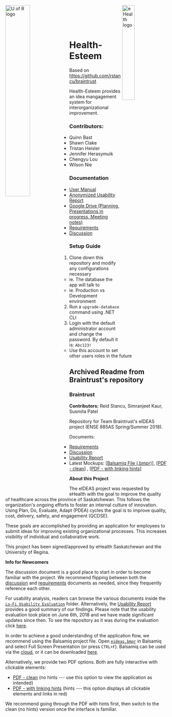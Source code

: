 <p>
  <img align="left" src="https://github.com/herasymj/Health-Esteem/raw/Milestone1/assets/uofr_logo.jpg" alt="U of R logo" width="39.055%"/>
  <img align="right" src="https://github.com/herasymj/Health-Esteem/raw/Milestone1/assets/ehealth_logo.png" alt="eHealth logo" width="27.5%"/>
</p>

<br/><br/><br/><br/>

# Health-Esteem
Based on https://github.com/rstancu/braintrust

Health-Esteem provides an idea mangagement system for interorganizational improvement.

### Contributors: 
* Quinn Bast
* Shawn Clake
* Tristan Heisler
* Jennifer Herasymuik
* Chengyu Lou
* Wilson Nie

### Documentation
* [User Manual](https://github.com/herasymj/Health-Esteem/blob/master/documentation/User%20Manual.pdf)
* [Anonymized Usability Report](https://github.com/herasymj/Health-Esteem/blob/master/documentation/Usability%20Analysis%20Report.pdf)
* [Google Drive (Planning, Presentations in progress, Meeting notes)](https://drive.google.com/drive/folders/1xXZoQ2bTMq2rhHzLl4sXl5ZG7T7oY1FZ?usp=sharing)
* [Requirements](https://github.com/herasymj/Health-Esteem/blob/master/documentation/requirements.md)
* [Discussion](https://github.com/herasymj/Health-Esteem/blob/master/documentation/discussions.md)

### Setup Guide
1. Clone down this repository and modify any configurations necessary
    * ie. The database the app will talk to
    * ie. Production vs Development environment
2. Run a `upgrade-database` command using .NET CLI
3. Login with the default administrator account and change the password. By default it is: `Abc123!`
    * Use this account to set other users roles in the future

## Archived Readme from Braintrust's repository

### Braintrust

**Contributors:** Reid Stancu, Simranjeet Kaur, Susmita Patel

Repository for Team Braintrust's eIDEAS project (ENSE 885AS Spring/Summer 2018).

Documents:

* [Requirements](https://github.com/rstancu/braintrust/blob/master/requirements.md)
* [Discussion](https://github.com/rstancu/braintrust/blob/master/discussions.md)
* [Usability Report](https://github.com/rstancu/braintrust/raw/master/Lo-Fi%20Usability%20Evaluation/milestone3_usability_report.pdf)
* Latest Mockups: \[[Balsamiq File (.bmpr)](https://github.com/rstancu/braintrust/raw/master/mockups/eideas.bmpr)\], \[[PDF - clean](https://github.com/rstancu/braintrust/raw/master/mockups/eideas.pdf)\] , \[[PDF - with linking hints](https://github.com/rstancu/braintrust/raw/master/mockups/eideas_with_link_hints.pdf)\]

**About this Project**

The eIDEAS project was requested by eHealth with the goal to improve the quality of healthcare across the province of Saskatchewan. This follows the organization's ongoing efforts to foster an internal culture of innovation. Using Plan, Do, Evaluate, Adapt (PDEA) cycles the goal is to improve quality, cost, delivery, safety, and engagement (QCDSE).

These goals are accomplished by providing an application for employees to submit ideas for improving existing organizational processes. This increases visibility of individual and collaborative work.

This project has been signed/approved by eHealth Saskatchewan and the University of Regina.

**Info for Newcomers**

The discussion document is a good place to start in order to become familiar with the project. We recommend flipping between both the [discussion](./discussions.md) and [requirements](./requirements.md) documents as needed, since they frequently reference each other.

For usability analysis, readers can browse the various documents inside the [`Lo-Fi Usability Evaluation`](./Lo-Fi%20Usability%20Evaluation/) folder. Alternatively, the [Usability Report](./Lo-Fi%20Usability%20Evaluation/milestone3_usability_report.pdf) provides a good summary of our findings. Please note that the usability evaluation took place on June 6th, 2018 and we have made significant updates since then. To see the repository as it was during the evaluation click [here](https://github.com/rstancu/braintrust/tree/7920cbf20be68881166602534009c68aa3ea995a).

In order to achieve a good understanding of the application flow, we recommend using the Balsamiq project file. Open [`eideas.bmpr`](./mockups/eideas.bmpr) in Balsamiq and select Full Screen Presentation (or press `CTRL+F`). Balsamiq can be used via the [cloud](https://balsamiq.cloud/), or it can be downloaded [here](https://balsamiq.com/download/).

Alternatively, we provide two PDF options. Both are fully interactive with clickable elements:

* [PDF - clean](./mockups/eideas.pdf) (no hints --- use this option to view the application as intended)
* [PDF - with linking hints](./mockups/eideas_with_link_hints.pdf) (hints --- this option displays all clickable elements and links in red)

We recommend going through the PDF with hints first, then switch to the clean (no hints) version once the interface is familiar.

